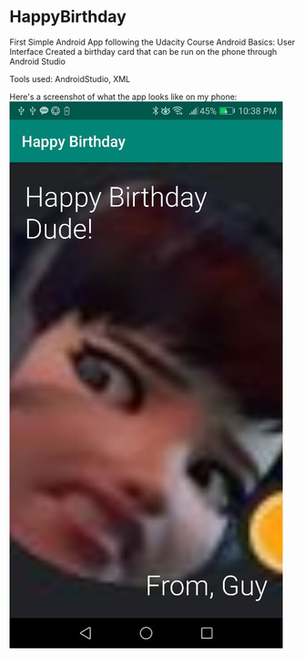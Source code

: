 # HappyBirthday
First Simple Android App following the Udacity Course Android Basics: User Interface
Created a birthday card that can be run on the phone through Android Studio

Tools used: AndroidStudio, XML

Here's a screenshot of what the app looks like on my phone:
![alt text](https://github.com/agiang96/HappyBirthday/blob/master/hbdscreenshot.jpg)
